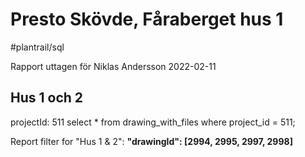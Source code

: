 # Presto Skövde, Fåraberget hus 1 
#plantrail/sql

Rapport uttagen för Niklas Andersson 2022-02-11

## Hus 1 och 2
projectId: 511
select * from drawing_with_files where project_id = 511;

Report filter for "Hus 1 & 2": **"drawingId": [2994, 2995, 2997, 2998]**